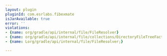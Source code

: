 ```yaml
---
layout: plugin
pluginId: com.esrlabs.fibexmate
isJarAvailable: true
error: ''
violations:
- {name: org/gradle/api/internal/file/FileResolver}
- {name: org/gradle/api/internal/file/collections/DirectoryFileTreeFactory}
- {name: Lorg/gradle/api/internal/file/FileResolver;}

---
```

